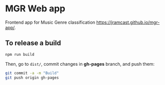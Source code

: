 # MGR Web app

Frontend app for Music Genre classification https://jramcast.github.io/mgr-app/.

## To release a build

```sh
npm run build
```

Then, go to `dist/`, commit changes in **gh-pages** branch, and push them:

```sh
git commit -a -m "Build"
git push origin gh-pages
```
